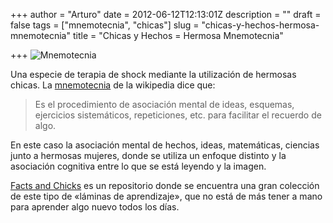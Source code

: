 +++
author = "Arturo"
date = 2012-06-12T12:13:01Z
description = ""
draft = false
tags = ["mnemotecnia", "chicas"]
slug = "chicas-y-hechos-hermosa-mnemotecnia"
title = "Chicas y Hechos = Hermosa Mnemotecnia"

+++
![Mnemotecnia](/content/images/2012/05/chimpaces-gritan.jpg)

Una especie de terapia de shock mediante la utilización de hermosas chicas. La <a href="https://es.wikipedia.org/wiki/Mnemotecnia">mnemotecnia</a> de la wikipedia dice que:

>Es el procedimiento de asociación mental de ideas, esquemas, ejercicios sistemáticos, repeticiones, etc. para facilitar el recuerdo de algo.

En este caso la asociación mental de hechos, ideas, matemáticas, ciencias junto a hermosas mujeres, donde se utiliza un enfoque distinto y la asociación cognitiva entre lo que se está leyendo y la imagen.

<a href="https://factsandchicks.com/">Facts and Chicks</a> es un repositorio donde se encuentra una gran colección de este tipo de «láminas de aprendizaje», que no está de más tener a mano para aprender algo nuevo todos los días.

